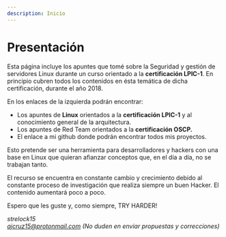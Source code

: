 ```yaml
---
description: Inicio
---
```


# Presentación

Esta página incluye los apuntes que tomé sobre la Seguridad y gestión de servidores Linux durante un curso orientado a la **certificación LPIC-1**. En principio cubren todos los contenidos en ésta temática de dicha certificación, durante el año 2018.

En los enlaces de la izquierda podrán encontrar:

* Los apuntes de **Linux** orientados a la **certificación LPIC-1** y al conocimiento general de la arquitectura.
* Los apuntes de Red Team orientados a la **certificación OSCP.**
* El enlace a mi github donde podrán encontrar todos mis proyectos.

Esto pretende ser una herramienta para desarrolladores y hackers con una base en Linux que quieran afianzar conceptos que, en el día a día, no se trabajan tanto.

El recurso se encuentra en constante cambio y crecimiento debido al constante proceso de investigación que realiza siempre un buen Hacker. El contenido aumentará poco a poco.

Espero que les guste y, como siempre, TRY HARDER!

_strelock15  
ajcruz15@protonmail.com                                                        \(No duden en enviar propuestas y correcciones\)_
